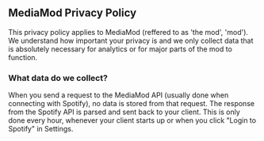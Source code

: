 ## MediaMod Privacy Policy
This privacy policy applies to MediaMod (reffered to as 'the mod', 'mod'). We understand how important your privacy is and we only collect data that is absolutely necessary for analytics or for major parts of the mod to function.

### What data do we collect?
When you send a request to the MediaMod API (usually done when connecting with Spotify), no data is stored from that request. The response from the Spotify API is parsed and sent back to your client. This is only done every hour, whenever your client starts up or when you click "Login to Spotify" in Settings.

